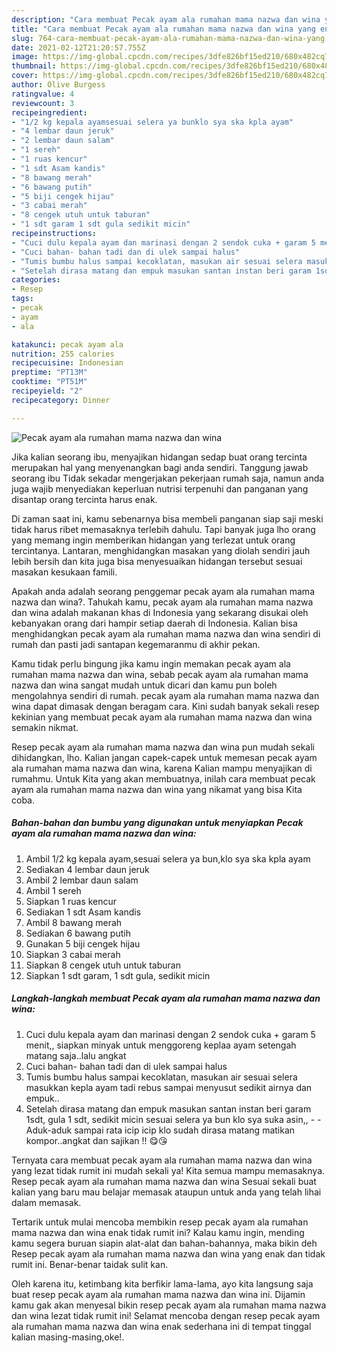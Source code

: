 ```yaml
---
description: "Cara membuat Pecak ayam ala rumahan mama nazwa dan wina yang enak dan Mudah Dibuat"
title: "Cara membuat Pecak ayam ala rumahan mama nazwa dan wina yang enak dan Mudah Dibuat"
slug: 764-cara-membuat-pecak-ayam-ala-rumahan-mama-nazwa-dan-wina-yang-enak-dan-mudah-dibuat
date: 2021-02-12T21:20:57.755Z
image: https://img-global.cpcdn.com/recipes/3dfe826bf15ed210/680x482cq70/pecak-ayam-ala-rumahan-mama-nazwa-dan-wina-foto-resep-utama.jpg
thumbnail: https://img-global.cpcdn.com/recipes/3dfe826bf15ed210/680x482cq70/pecak-ayam-ala-rumahan-mama-nazwa-dan-wina-foto-resep-utama.jpg
cover: https://img-global.cpcdn.com/recipes/3dfe826bf15ed210/680x482cq70/pecak-ayam-ala-rumahan-mama-nazwa-dan-wina-foto-resep-utama.jpg
author: Olive Burgess
ratingvalue: 4
reviewcount: 3
recipeingredient:
- "1/2 kg kepala ayamsesuai selera ya bunklo sya ska kpla ayam"
- "4 lembar daun jeruk"
- "2 lembar daun salam"
- "1 sereh"
- "1 ruas kencur"
- "1 sdt Asam kandis"
- "8 bawang merah"
- "6 bawang putih"
- "5 biji cengek hijau"
- "3 cabai merah"
- "8 cengek utuh untuk taburan"
- "1 sdt garam 1 sdt gula sedikit micin"
recipeinstructions:
- "Cuci dulu kepala ayam dan marinasi dengan 2 sendok cuka + garam 5 menit,, siapkan minyak untuk menggoreng keplaa ayam setengah matang saja..lalu angkat"
- "Cuci bahan- bahan tadi dan di ulek sampai halus"
- "Tumis bumbu halus sampai kecoklatan, masukan air sesuai selera masukkan kepla ayam tadi rebus sampai menyusut sedikit airnya dan empuk.."
- "Setelah dirasa matang dan empuk masukan santan instan beri garam 1sdt, gula 1 sdt, sedikit micin sesuai selera ya bun klo sya suka asin,,   Aduk-aduk sampai rata icip icip klo sudah dirasa matang matikan kompor..angkat dan sajikan !! 😋😘"
categories:
- Resep
tags:
- pecak
- ayam
- ala

katakunci: pecak ayam ala 
nutrition: 255 calories
recipecuisine: Indonesian
preptime: "PT13M"
cooktime: "PT51M"
recipeyield: "2"
recipecategory: Dinner

---
```



![Pecak ayam ala rumahan mama nazwa dan wina](https://img-global.cpcdn.com/recipes/3dfe826bf15ed210/680x482cq70/pecak-ayam-ala-rumahan-mama-nazwa-dan-wina-foto-resep-utama.jpg)

Jika kalian seorang ibu, menyajikan hidangan sedap buat orang tercinta merupakan hal yang menyenangkan bagi anda sendiri. Tanggung jawab seorang ibu Tidak sekadar mengerjakan pekerjaan rumah saja, namun anda juga wajib menyediakan keperluan nutrisi terpenuhi dan panganan yang disantap orang tercinta harus enak.

Di zaman  saat ini, kamu sebenarnya bisa membeli panganan siap saji meski tidak harus ribet memasaknya terlebih dahulu. Tapi banyak juga lho orang yang memang ingin memberikan hidangan yang terlezat untuk orang tercintanya. Lantaran, menghidangkan masakan yang diolah sendiri jauh lebih bersih dan kita juga bisa menyesuaikan hidangan tersebut sesuai masakan kesukaan famili. 



Apakah anda adalah seorang penggemar pecak ayam ala rumahan mama nazwa dan wina?. Tahukah kamu, pecak ayam ala rumahan mama nazwa dan wina adalah makanan khas di Indonesia yang sekarang disukai oleh kebanyakan orang dari hampir setiap daerah di Indonesia. Kalian bisa menghidangkan pecak ayam ala rumahan mama nazwa dan wina sendiri di rumah dan pasti jadi santapan kegemaranmu di akhir pekan.

Kamu tidak perlu bingung jika kamu ingin memakan pecak ayam ala rumahan mama nazwa dan wina, sebab pecak ayam ala rumahan mama nazwa dan wina sangat mudah untuk dicari dan kamu pun boleh mengolahnya sendiri di rumah. pecak ayam ala rumahan mama nazwa dan wina dapat dimasak dengan beragam cara. Kini sudah banyak sekali resep kekinian yang membuat pecak ayam ala rumahan mama nazwa dan wina semakin nikmat.

Resep pecak ayam ala rumahan mama nazwa dan wina pun mudah sekali dihidangkan, lho. Kalian jangan capek-capek untuk memesan pecak ayam ala rumahan mama nazwa dan wina, karena Kalian mampu menyajikan di rumahmu. Untuk Kita yang akan membuatnya, inilah cara membuat pecak ayam ala rumahan mama nazwa dan wina yang nikamat yang bisa Kita coba.

<!--inarticleads1-->

##### Bahan-bahan dan bumbu yang digunakan untuk menyiapkan Pecak ayam ala rumahan mama nazwa dan wina:

1. Ambil 1/2 kg kepala ayam,sesuai selera ya bun,klo sya ska kpla ayam
1. Sediakan 4 lembar daun jeruk
1. Ambil 2 lembar daun salam
1. Ambil 1 sereh
1. Siapkan 1 ruas kencur
1. Sediakan 1 sdt Asam kandis
1. Ambil 8 bawang merah
1. Sediakan 6 bawang putih
1. Gunakan 5 biji cengek hijau
1. Siapkan 3 cabai merah
1. Siapkan 8 cengek utuh untuk taburan
1. Siapkan 1 sdt garam, 1 sdt gula, sedikit micin




<!--inarticleads2-->

##### Langkah-langkah membuat Pecak ayam ala rumahan mama nazwa dan wina:

1. Cuci dulu kepala ayam dan marinasi dengan 2 sendok cuka + garam 5 menit,, siapkan minyak untuk menggoreng keplaa ayam setengah matang saja..lalu angkat
1. Cuci bahan- bahan tadi dan di ulek sampai halus
1. Tumis bumbu halus sampai kecoklatan, masukan air sesuai selera masukkan kepla ayam tadi rebus sampai menyusut sedikit airnya dan empuk..
1. Setelah dirasa matang dan empuk masukan santan instan beri garam 1sdt, gula 1 sdt, sedikit micin sesuai selera ya bun klo sya suka asin,,  -  - Aduk-aduk sampai rata icip icip klo sudah dirasa matang matikan kompor..angkat dan sajikan !! 😋😘




Ternyata cara membuat pecak ayam ala rumahan mama nazwa dan wina yang lezat tidak rumit ini mudah sekali ya! Kita semua mampu memasaknya. Resep pecak ayam ala rumahan mama nazwa dan wina Sesuai sekali buat kalian yang baru mau belajar memasak ataupun untuk anda yang telah lihai dalam memasak.

Tertarik untuk mulai mencoba membikin resep pecak ayam ala rumahan mama nazwa dan wina enak tidak rumit ini? Kalau kamu ingin, mending kamu segera buruan siapin alat-alat dan bahan-bahannya, maka bikin deh Resep pecak ayam ala rumahan mama nazwa dan wina yang enak dan tidak rumit ini. Benar-benar taidak sulit kan. 

Oleh karena itu, ketimbang kita berfikir lama-lama, ayo kita langsung saja buat resep pecak ayam ala rumahan mama nazwa dan wina ini. Dijamin kamu gak akan menyesal bikin resep pecak ayam ala rumahan mama nazwa dan wina lezat tidak rumit ini! Selamat mencoba dengan resep pecak ayam ala rumahan mama nazwa dan wina enak sederhana ini di tempat tinggal kalian masing-masing,oke!.

